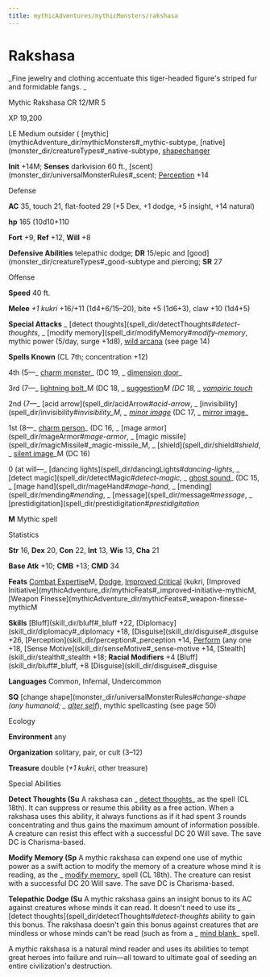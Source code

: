 ```yaml
---
title: mythicAdventures/mythicMonsters/rakshasa
---
```

# Rakshasa

_Fine jewelry and clothing accentuate this tiger-headed figure's striped fur and formidable fangs. _

Mythic Rakshasa CR 12/MR 5

XP 19,200

LE Medium outsider ( [mythic](mythicAdventure_dir/mythicMonsters#_mythic-subtype, [native](monster_dir/creatureTypes#_native-subtype, [shapechanger](monster_dir/creatureTypes#_shapechanger-subtype)

**Init** +14M; **Senses** darkvision 60 ft., [scent](monster_dir/universalMonsterRules#_scent; [Perception](skill_dir/perception#_perception) +14

Defense

**AC** 35, touch 21, flat-footed 29 (+5 Dex, +1 dodge, +5 insight, +14 natural)

**hp** 165 (10d10+110

**Fort** +9, **Ref** +12, **Will** +8

**Defensive Abilities** telepathic dodge; **DR** 15/epic and [good](monster_dir/creatureTypes#_good-subtype and piercing; **SR** 27

Offense

**Speed** 40 ft.

**Melee** _+1 kukri_ +16/+11 (1d4+6/15–20), bite +5 (1d6+3), claw +10 (1d4+5)

**Special Attacks** _ [detect thoughts](spell_dir/detectThoughts#_detect-thoughts_, _ [modify memory](spell_dir/modifyMemory#_modify-memory_, mythic power (5/day, surge +1d8), [wild arcana](mythicAdventures/mythicHeroe_dir/archmage#_wild-arcana) (see page 14)

**Spells Known** (CL 7th; concentration +12)

4th (5—_ [charm monster](spell_dir/charmMonster#_charm-monster)_ (DC 19, _ [dimension door](spell_dir/dimensionDoor#_dimension-door)_

3rd (7—_ [lightning bolt](spell_dir/lightningBolt#_lightning-bolt)_M (DC 18, _ [suggestion](spell_dir/suggestion#_suggestion)_M (DC 18, _ [vampiric touch](spell_dir/vampiricTouch#_vampiric-touch)_

2nd (7—_ [acid arrow](spell_dir/acidArrow#_acid-arrow_, _ [invisibility](spell_dir/invisibility#_invisibility_M, _ [minor image](spell_dir/minorImage#_minor-image)_ (DC 17, _ [mirror image](spell_dir/mirrorImage#_mirror-image)_

1st (8—_ [charm person](spell_dir/charmPerson#_charm-person)_ (DC 16, _ [mage armor](spell_dir/mageArmor#_mage-armor_, _ [magic missile](spell_dir/magicMissile#_magic-missile_M, _ [shield](spell_dir/shield#_shield_, _ [silent image](spell_dir/silentImage#_silent-image)_M (DC 16)

0 (at will—_ [dancing lights](spell_dir/dancingLights#_dancing-lights_, _ [detect magic](spell_dir/detectMagic#_detect-magic_, _ [ghost sound](spell_dir/ghostSound#_ghost-sound)_ (DC 15, _ [mage hand](spell_dir/mageHand#_mage-hand_, _ [mending](spell_dir/mending#_mending_, _ [message](spell_dir/message#_message_, _ [prestidigitation](spell_dir/prestidigitation#_prestidigitation_

**M** Mythic spell

Statistics

**Str** 16, **Dex** 20, **Con** 22, **Int** 13, **Wis** 13, **Cha** 21

**Base Atk** +10; **CMB** +13; **CMD** 34

**Feats** [Combat Expertise](mythicAdventure_dir/mythicFeats#_combat-expertise-mythic)M, [Dodge](feats#_dodge), [Improved Critical](feats#_improved-critical) (kukri, [Improved Initiative](mythicAdventure_dir/mythicFeats#_improved-initiative-mythicM, [Weapon Finesse](mythicAdventure_dir/mythicFeats#_weapon-finesse-mythicM

**Skills** [Bluff](skill_dir/bluff#_bluff +22, [Diplomacy](skill_dir/diplomacy#_diplomacy +18, [Disguise](skill_dir/disguise#_disguise +26, [Perception](skill_dir/perception#_perception +14, [Perform](skill_dir/perform#_perform) (any one +18, [Sense Motive](skill_dir/senseMotive#_sense-motive +14, [Stealth](skill_dir/stealth#_stealth +18; **Racial Modifiers** +4 [Bluff](skill_dir/bluff#_bluff, +8 [Disguise](skill_dir/disguise#_disguise

**Languages** Common, Infernal, Undercommon

**SQ** [change shape](monster_dir/universalMonsterRules#_change-shape (any humanoid; _ [alter self](spell_dir/alterSelf#_alter-self)_), mythic spellcasting (see page 50)

Ecology

**Environment** any

**Organization** solitary, pair, or cult (3–12)

**Treasure** double (_+1 kukri_, other treasure)

Special Abilities

**Detect Thoughts (Su** A rakshasa can _ [detect thoughts](spell_dir/detectThoughts#_detect-thoughts)_ as the spell (CL 18th). It can suppress or resume this ability as a free action. When a rakshasa uses this ability, it always functions as if it had spent 3 rounds concentrating and thus gains the maximum amount of information possible. A creature can resist this effect with a successful DC 20 Will save. The save DC is Charisma-based.

**Modify Memory (Sp** A mythic rakshasa can expend one use of mythic power as a swift action to modify the memory of a creature whose mind it is reading, as the _ [modify memory](spell_dir/modifyMemory#_modify-memory)_ spell (CL 18th). The creature can resist with a successful DC 20 Will save. The save DC is Charisma-based.

**Telepathic Dodge (Su** A mythic rakshasa gains an insight bonus to its AC against creatures whose minds it can read. It doesn't need to use its _ [detect thoughts](spell_dir/detectThoughts#_detect-thoughts_ ability to gain this bonus. The rakshasa doesn't gain this bonus against creatures that are mindless or whose minds can't be read (such as from a _ [mind blank](spell_dir/mindBlank#_mind-blank)_ spell.

A mythic rakshasa is a natural mind reader and uses its abilities to tempt great heroes into failure and ruin—all toward to ultimate goal of seeding an entire civilization's destruction.

